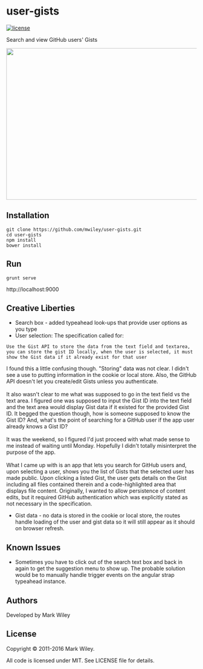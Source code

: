 # user-gists

[![license](http://img.shields.io/badge/license-MIT-blue.svg)](https://raw.githubusercontent.com/wileym/user-gists/master/LICENSE)

Search and view GitHub users' Gists

<img src="https://cloud.wiley-family.net/user-gists-demo.gif" style="width: 650px; height: 400px;">

## Installation
    git clone https://github.com/mwiley/user-gists.git
    cd user-gists
    npm install
    bower install

## Run
    grunt serve
http://localhost:9000

## Creative Liberties
* Search box - added typeahead look-ups that provide user options as you
type <br/>
* User selection: The specification called for:
```
Use the Gist API to store the data from the text field and textarea, you can store the gist ID locally, when the user is selected, it must show the Gist data if it already exist for that user
``` 
I found this a little confusing though. "Storing" data was not clear.
I didn't see a use to putting information in the cookie or local store.
Also, the GitHub API doesn't let you create/edit Gists unless you
authenticate.<br/><br/>
It also wasn't clear to me what was supposed to go in the text field vs
the text area. I figured one was supposed to input the Gist ID into the
text field and the text area would display Gist data if it existed for
the provided Gist ID. It begged the question though, how is someone
supposed to know the Gist ID? And, what's the point of searching for a
GitHub user if the app user already knows a Gist ID?<br/><br/>
It was the weekend, so I figured I'd just proceed with what made sense
to me instead of waiting until Monday. Hopefully I didn't totally
misinterpret the purpose of the app.<br/><br/>
What I came up with is an app that lets you search for GitHub users and,
upon selecting a user, shows you the list of Gists that the selected
user has made public. Upon clicking a listed Gist, the user gets details
on the Gist including all files contained therein and a code-highlighted
area that displays file content. Originally, I wanted to allow
persistence of content edits, but it required GitHub authentication
which was explicitly stated as not necessary in the specification.
* Gist data - no data is stored in the cookie or local store, the routes
handle loading of the user and gist data so it will still appear as it
should on browser refresh.

## Known Issues
* Sometimes you have to click out of the search text box and back in
 again to get the suggestion menu to show up. The probable solution
 would be to manually handle trigger events on the angular strap
 typeahead instance.

## Authors

Developed by Mark Wiley

## License

Copyright &copy; 2011-2016 Mark Wiley.

All code is licensed under MIT. See LICENSE file for details.